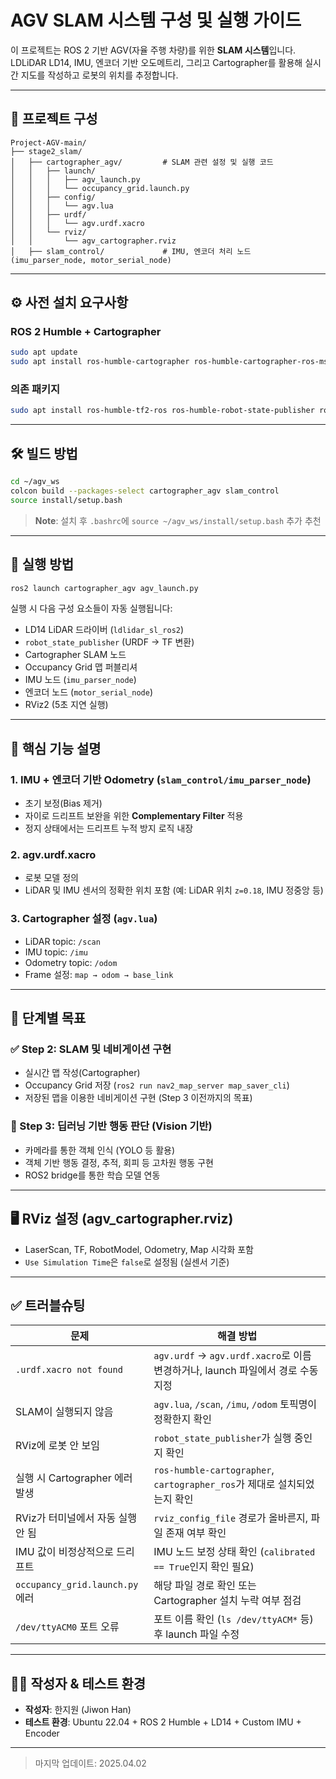 # AGV SLAM 시스템 구성 및 실행 가이드

이 프로젝트는 ROS 2 기반 AGV(자율 주행 차량)를 위한 **SLAM 시스템**입니다.
LDLiDAR LD14, IMU, 엔코더 기반 오도메트리, 그리고 Cartographer를 활용해 실시간 지도를 작성하고 로봇의 위치를 추정합니다.

---

## 📁 프로젝트 구성

```
Project-AGV-main/
├── stage2_slam/
│   ├── cartographer_agv/         # SLAM 관련 설정 및 실행 코드
│   │   ├── launch/
│   │   │   ├── agv_launch.py
│   │   │   └── occupancy_grid.launch.py
│   │   ├── config/
│   │   │   └── agv.lua
│   │   ├── urdf/
│   │   │   └── agv.urdf.xacro
│   │   └── rviz/
│   │       └── agv_cartographer.rviz
│   ├── slam_control/             # IMU, 엔코더 처리 노드 (imu_parser_node, motor_serial_node)
```

---

## ⚙️ 사전 설치 요구사항

### ROS 2 Humble + Cartographer
```bash
sudo apt update
sudo apt install ros-humble-cartographer ros-humble-cartographer-ros-msgs
```

### 의존 패키지
```bash
sudo apt install ros-humble-tf2-ros ros-humble-robot-state-publisher ros-humble-sensor-msgs ros-humble-nav-msgs
```

---

## 🛠️ 빌드 방법
```bash
cd ~/agv_ws
colcon build --packages-select cartographer_agv slam_control
source install/setup.bash
```

> **Note**: 설치 후 `.bashrc`에 `source ~/agv_ws/install/setup.bash` 추가 추천

---

## 🚀 실행 방법
```bash
ros2 launch cartographer_agv agv_launch.py
```

실행 시 다음 구성 요소들이 자동 실행됩니다:
- LD14 LiDAR 드라이버 (`ldlidar_sl_ros2`)
- `robot_state_publisher` (URDF → TF 변환)
- Cartographer SLAM 노드
- Occupancy Grid 맵 퍼블리셔
- IMU 노드 (`imu_parser_node`)
- 엔코더 노드 (`motor_serial_node`)
- RViz2 (5초 지연 실행)

---

## 📌 핵심 기능 설명

### 1. IMU + 엔코더 기반 Odometry (`slam_control/imu_parser_node`)
- 초기 보정(Bias 제거)
- 자이로 드리프트 보완을 위한 **Complementary Filter** 적용
- 정지 상태에서는 드리프트 누적 방지 로직 내장

### 2. agv.urdf.xacro
- 로봇 모델 정의
- LiDAR 및 IMU 센서의 정확한 위치 포함 (예: LiDAR 위치 `z=0.18`, IMU 정중앙 등)

### 3. Cartographer 설정 (`agv.lua`)
- LiDAR topic: `/scan`
- IMU topic: `/imu`
- Odometry topic: `/odom`
- Frame 설정: `map → odom → base_link`

---

## 📍 단계별 목표

### ✅ Step 2: SLAM 및 네비게이션 구현
- 실시간 맵 작성(Cartographer)
- Occupancy Grid 저장 (`ros2 run nav2_map_server map_saver_cli`)
- 저장된 맵을 이용한 네비게이션 구현 (Step 3 이전까지의 목표)

### 🔄 Step 3: 딥러닝 기반 행동 판단 (Vision 기반)
- 카메라를 통한 객체 인식 (YOLO 등 활용)
- 객체 기반 행동 결정, 추적, 회피 등 고차원 행동 구현
- ROS2 bridge를 통한 학습 모델 연동

---

## 🖥️ RViz 설정 (agv_cartographer.rviz)
- LaserScan, TF, RobotModel, Odometry, Map 시각화 포함
- `Use Simulation Time`은 `false`로 설정됨 (실센서 기준)

---

## ✅ 트러블슈팅

| 문제 | 해결 방법 |
|------|-------------|
| `.urdf.xacro not found` | `agv.urdf` → `agv.urdf.xacro`로 이름 변경하거나, launch 파일에서 경로 수동 지정 |
| SLAM이 실행되지 않음 | `agv.lua`, `/scan`, `/imu`, `/odom` 토픽명이 정확한지 확인 |
| RViz에 로봇 안 보임 | `robot_state_publisher`가 실행 중인지 확인 |
| 실행 시 Cartographer 에러 발생 | `ros-humble-cartographer`, `cartographer_ros`가 제대로 설치되었는지 확인 |
| RViz가 터미널에서 자동 실행 안 됨 | `rviz_config_file` 경로가 올바른지, 파일 존재 여부 확인 |
| IMU 값이 비정상적으로 드리프트 | IMU 노드 보정 상태 확인 (`calibrated == True`인지 확인 필요) |
| `occupancy_grid.launch.py` 에러 | 해당 파일 경로 확인 또는 Cartographer 설치 누락 여부 점검 |
| `/dev/ttyACM0` 포트 오류 | 포트 이름 확인 (`ls /dev/ttyACM*` 등) 후 launch 파일 수정 |

---

## 👨‍💻 작성자 & 테스트 환경
- **작성자**: 한지원 (Jiwon Han)
- **테스트 환경**: Ubuntu 22.04 + ROS 2 Humble + LD14 + Custom IMU + Encoder

---

> 마지막 업데이트: 2025.04.02
